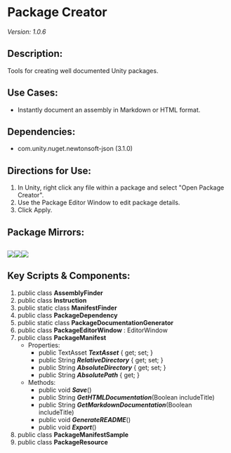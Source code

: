 # Package Creator
*Version: 1.0.6*
## Description: 
Tools for creating well documented Unity packages.
## Use Cases: 
* Instantly document an assembly in Markdown or HTML format.
## Dependencies: 
* com.unity.nuget.newtonsoft-json (3.1.0)
## Directions for Use: 
1. In Unity, right click any file within a package and select "Open Package Creator". 
1. Use the Package Editor Window to edit package details.
1. Click Apply.
## Package Mirrors: 
[<img src='https://img.itch.zone/aW1nLzEzNzQ2ODg3LnBuZw==/original/npRUfq.png'>](https://github.com/Iron-Mountain-Software/package-creator.git)[<img src='https://img.itch.zone/aW1nLzEzNzQ2ODkyLnBuZw==/original/Fq0ORM.png'>](https://www.npmjs.com/package/com.iron-mountain.package-creator)[<img src='https://img.itch.zone/aW1nLzEzNzQ2ODk4LnBuZw==/original/Rv4m96.png'>](https://iron-mountain.itch.io/package-creator)
---
## Key Scripts & Components: 
1. public class **AssemblyFinder**
1. public class **Instruction**
1. public static class **ManifestFinder**
1. public class **PackageDependency**
1. public static class **PackageDocumentationGenerator**
1. public class **PackageEditorWindow** : EditorWindow
1. public class **PackageManifest**
   * Properties: 
      * public TextAsset ***TextAsset***  { get; set; }
      * public String ***RelativeDirectory***  { get; set; }
      * public String ***AbsoluteDirectory***  { get; set; }
      * public String ***AbsolutePath***  { get; }
   * Methods: 
      * public void ***Save***()
      * public String ***GetHTMLDocumentation***(Boolean includeTitle)
      * public String ***GetMarkdownDocumentation***(Boolean includeTitle)
      * public void ***GenerateREADME***()
      * public void ***Export***()
1. public class **PackageManifestSample**
1. public class **PackageResource**
